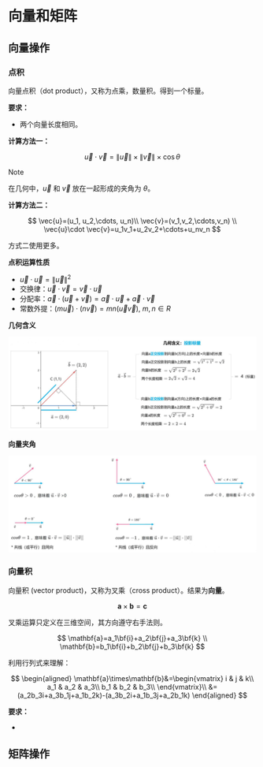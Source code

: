 # 向量和矩阵

## 向量操作

### 点积

向量点积（dot product），又称为点乘，数量积。得到一个标量。

**要求：**

- 两个向量长度相同。

**计算方法一：**

$$
\vec{u}\cdot \vec{v}=\lVert\vec{u}\rVert\times\lVert\vec{v}\rVert\times\cos\theta
$$

> [!NOTE]
>
> 在几何中，$\vec{u}$ 和 $\vec{v}$ 放在一起形成的夹角为 $\theta$。

**计算方法二：**

$$
\vec{u}=(u_1, u_2,\cdots, u_n)\\
\vec{v}=(v_1,v_2,\cdots,v_n) \\
\vec{u}\cdot \vec{v}=u_1v_1+u_2v_2+\cdots+u_nv_n
$$

方式二使用更多。

**点积运算性质**

- $\vec{u}\cdot\vec{u}=\lVert\vec{u}\rVert^2$
- 交换律：$\vec{u}\cdot\vec{v}=\vec{v}\cdot\vec{u}$
- 分配率：$\vec{a}\cdot(\vec{u}+\vec{v})=\vec{a}\cdot\vec{u}+\vec{a}\cdot\vec{v}$
- 常数外提：$(m\vec{u})\cdot(n\vec{v})=mn(\vec{u}\vec{v})$, $m,n\in R$

**几何含义**

![image-20241024122934208](./images/image-20241024122934208.png)

**向量夹角**

![image-20241024123246745](./images/image-20241024123246745.png)

### 向量积

向量积 (vector product)，又称为叉乘（cross product）。结果为**向量**。

$$
\mathbf{a}\times\mathbf{b}=\mathbf{c}
$$

叉乘运算只定义在三维空间，其方向遵守右手法则。

$$
\mathbf{a}=a_1\bf{i}+a_2\bf{j}+a_3\bf{k} \\
\mathbf{b}=b_1\bf{i}+b_2\bf{j}+b_3\bf{k}
$$

利用行列式来理解：

$$
\begin{aligned}
    \mathbf{a}\times\mathbf{b}&=\begin{vmatrix}
        i & j & k\\
        a_1 & a_2 & a_3\\
        b_1 & b_2 & b_3\\
    \end{vmatrix}\\
    &=(a_2b_3i+a_3b_1j+a_1b_2k)-(a_3b_2i+a_1b_3j+a_2b_1k)
\end{aligned}
$$

**要求：**

- 


## 矩阵操作

